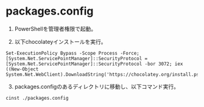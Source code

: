 # packages.config
1. PowerShellを管理者権限で起動。

2. 以下chocolateyインストールを実行。
```
Set-ExecutionPolicy Bypass -Scope Process -Force; [System.Net.ServicePointManager]::SecurityProtocol = [System.Net.ServicePointManager]::SecurityProtocol -bor 3072; iex ((New-Object System.Net.WebClient).DownloadString('https://chocolatey.org/install.ps1'))
```

3. packages.configのあるディレクトリに移動し、以下コマンド実行。
```
cinst ./packages.config
```
